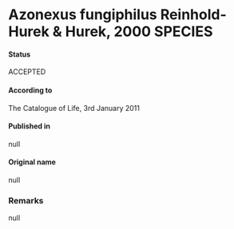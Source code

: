 # Azonexus fungiphilus Reinhold-Hurek & Hurek, 2000 SPECIES

#### Status
ACCEPTED

#### According to
The Catalogue of Life, 3rd January 2011

#### Published in
null

#### Original name
null

### Remarks
null
